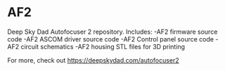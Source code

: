 # AF2
Deep Sky Dad Autofocuser 2 repository. Includes:
-AF2 firmware source code
-AF2 ASCOM driver source code
-AF2 Control panel source code
-AF2 circuit schematics
-AF2 housing STL files for 3D printing

For more, check out https://deepskydad.com/autofocuser2
